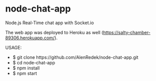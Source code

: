 # node-chat-app
Node.js Real-Time chat app with Socket.io

The web app was deployed to Heroku as well (https://salty-chamber-89306.herokuapp.com/).

USAGE:
<ul>
<li>$ git clone https://github.com/AlenRedek/node-chat-app.git</li>
<li>$ cd node-chat-app</li>
<li>$ npm install</li>
<li>$ npm start</li>
</ul>
